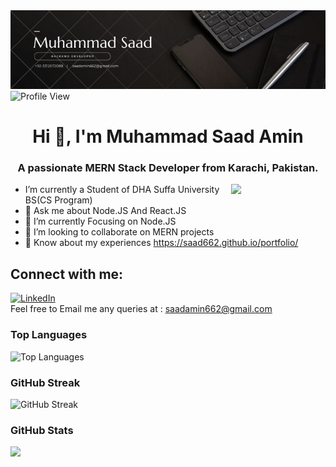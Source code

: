 <div class="cover-container">
      <img src="About_Saad_Cover.jpg" alt="Cover">
</div>

<img src="https://komarev.com/ghpvc/?username=saad662" alt="Profile View">
  <div class="profile-card">
    <h1 align="center">Hi 👋, I'm Muhammad Saad Amin</h1>
    <h3 align="center">A passionate MERN Stack Developer from Karachi, Pakistan.</h3>
        <img width="30%" align="right" src="https://user-images.githubusercontent.com/52650290/194537501-d7d77a8f-1f6f-4e95-a6ee-b2d1439dd729.gif" >
      <ul>
        <li>I’m currently a Student of DHA Suffa University BS(CS Program)</li>
        <li>💬 Ask me about Node.JS And React.JS</li>
        <li>🌱 I’m currently Focusing on Node.JS</li>
        <li>👯 I’m looking to collaborate on MERN projects</li>
        <li>📄 Know about my experiences
              <a href="https://saad662.github.io/portfolio/">https://saad662.github.io/portfolio/</a>
        </li>
      </ul>
        <h2>Connect with me:</h2>
      <a href="https://www.linkedin.com/in/saadamin662/">
        <img src="https://pngimg.com/uploads/linkedIn/linkedIn_PNG14.png" alt="LinkedIn" width="40" height="40">
      </a>
      <div class="contact-info">
      <span>Feel free to Email me any queries at : </span><a href="mailto:saadamin662@gmail.com">saadamin662@gmail.com</a>
    </div>
</div>   
      
<div class="repo-card">
    <h3>Top Languages</h3>
    <img src="https://github-readme-stats.vercel.app/api/top-langs/?username=saad662&layout=donut" alt="Top Languages">
  </div>

<div class="repo-card">
    <h3>GitHub Streak</h3>
    <img src="https://streak-stats.demolab.com?user=saad662" alt="GitHub Streak">
</div>

<h3>GitHub Stats</h3>
<picture>
<source
  srcset="https://github-readme-stats.vercel.app/api?username=saad662&show_icons=true&theme=dark"
  media="(prefers-color-scheme: light)"
/>
<source
  srcset="https://github-readme-stats.vercel.app/api?username=saad662&show_icons=true"
  media="(prefers-color-scheme: light), (prefers-color-scheme: no-preference)"
/>
<img src="https://github-readme-stats.vercel.app/api?username=saad662&show_icons=true" />
</picture>
